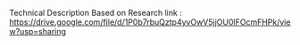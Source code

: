Technical Description Based on Research link : https://drive.google.com/file/d/1P0b7rbuQztp4yvOwV5jjOU0lFOcmFHPk/view?usp=sharing
